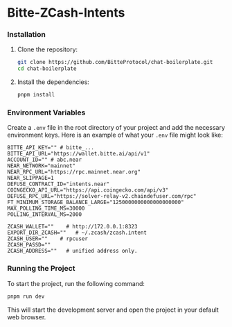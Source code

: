 # Bitte-ZCash-Intents

### Installation

1. Clone the repository:

   ```bash
   git clone https://github.com/BitteProtocol/chat-boilerplate.git
   cd chat-boilerplate
   ```
2. Install the dependencies:

   ```bash
   pnpm install
   ```

### Environment Variables

Create a `.env` file in the root directory of your project and add the necessary environment keys. Here is an example of what your `.env` file might look like:

```plaintext
BITTE_API_KEY="" # bitte_...
BITTE_API_URL="https://wallet.bitte.ai/api/v1"
ACCOUNT_ID="" # abc.near
NEAR_NETWORK="mainnet"
NEAR_RPC_URL="https://rpc.mainnet.near.org"
NEAR_SLIPPAGE=1
DEFUSE_CONTRACT_ID="intents.near"
COINGECKO_API_URL="https://api.coingecko.com/api/v3"
DEFUSE_RPC_URL="https://solver-relay-v2.chaindefuser.com/rpc"
FT_MINIMUM_STORAGE_BALANCE_LARGE="1250000000000000000000"
MAX_POLLING_TIME_MS=30000
POLLING_INTERVAL_MS=2000

ZCASH_WALLET=""    # http://172.0.0.1:8323
EXPORT_DIR_ZCASH=""   # ~/.zcash/zcash.intent
ZCASH_USER=""    # rpcuser
ZCASH_PASSD=""
ZCASH_ADDRESS=""   # unified address only.
```

### Running the Project

To start the project, run the following command:

```bash
pnpm run dev
```

This will start the development server and open the project in your default web browser.
